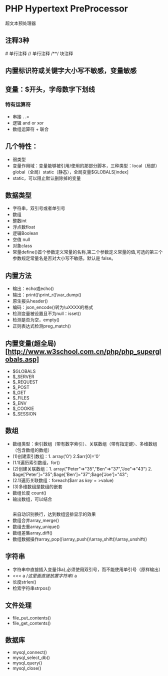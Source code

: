 # PHP Hypertext PreProcessor
超文本预处理器
## 注释3种
\# 单行注释
// 单行注释
/**/ 块注释

## 内置标识符或关键字大小写不敏感，变量敏感

## 变量：$开头，字母数字下划线
### 特有运算符
- 串接 .  .=
- 逻辑 and or xor
- 数组运算符 + 联合

## 几个特性：
- 弱类型
- 变量作用域：变量能够被引用/使用的那部分脚本，三种类型：local（局部）global（全局）static（静态），全局变量$GLOBALS[index]
- static，可以阻止默认删除掉的变量

## 数据类型
- 字符串，双引号或者单引号
- 数组
- 整数int
- 浮点数float
- 逻辑Boolean
- 空值 null
- 对象class
- 常量define()首个参数定义常量的名称,第二个参数定义常量的值,可选的第三个参数规定常量名是否对大小写不敏感。默认是 false。

## 内置方法
- 输出：echo或echo()
- 输出：print()\print_r()\var_dump()
- 原生报头header()
- 编码：json_encode()转为\uXXXX的格式
- 检测变量被设置且不为null：isset()
- 检测是否为空，empty()
- 正则表达式检测preg_match()

## 内置变量(超全局)[http://www.w3school.com.cn/php/php_superglobals.asp]
- $GLOBALS
- $_SERVER
- $_REQUEST
- $_POST
- $_GET
- $_FILES
- $_ENV
- $_COOKIE
- $_SESSION

## 数组
- 数组类型：索引数组（带有数字索引）、关联数组（带有指定键）、多维数组（包含数组的数组）
- (1)创建索引数组：1. array('0') 2.$arr[0]='0'
- (1.1)遍历索引数组，for()
- (2)创建关联数组：1. array("Peter"=>"35","Ben"=>"37","Joe"=>"43") 2. $age['Peter']="35";$age['Ben']="37";$age['Joe']="43";
- (2.1)遍历关联数组：foreach($arr as $key=>$value)
- (3)多维数组是数组的嵌套
- 数组长度 count()
- 输出数组，可以结合<pre></pre>来自动识别换行，达到数组竖排显示的效果
- 数组合并array_merge()
- 数组去重array_unique()
- 数组差集array_diff()
- 数组数据操作array_pop()\array_push()\array_shift()\array_unshift()

## 字符串
- 字符串中直接插入变量{$a},必须使用双引号，而不能使用单引号（原样输出）
- <<< a /*这里面直接放置字符串*/  a
- 长度strlen()
- 检索字符串strpos()

## 文件处理
- file_put_contents()
- file_get_contents()

## 数据库
- mysql_connect()
- mysql_select_db()
- mysql_query()
- mysql_close()